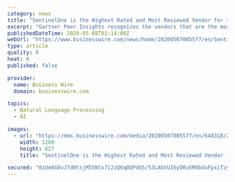 ```yaml
---
category: news
title: "SentinelOne is the Highest Rated and Most Reviewed Vendor for the Overall Rating Category in the 2020 Gartner ‘Voice of the Customer’ Report for Endpoint Detection and ..."
excerpt: "Gartner Peer Insights recognizes the vendors that are the most highly rated by their customers through the Customers’ Choice distinction"
publishedDateTime: 2020-05-08T01:14:00Z
webUrl: "https://www.businesswire.com/news/home/20200507005577/en/SentinelOne-Highest-Rated-Reviewed-Vendor-Rating-Category"
type: article
quality: 0
heat: 0
published: false

provider:
  name: Business Wire
  domain: businesswire.com

topics:
  - Natural Language Processing
  - AI

images:
  - url: "https://mms.businesswire.com/media/20200507005577/en/648318/23/sentinelone_newlogo_onwhite_narrow.jpg"
    width: 1200
    height: 627
    title: "SentinelOne is the Highest Rated and Most Reviewed Vendor for the Overall Rating Category in the 2020 Gartner ‘Voice of the Customer’ Report for Endpoint Detection and ..."

secured: "0zUe6G8vJ7d0tsjM55Ntx7i2zQ6qDQPdU5/53LAbVUI6yDRvEMdbduFpxiTzyJDDRp5aYLMIcpauAlh89a92UWbgyFwVlH+qCaJdfgkuV3FricfOV1Uk4LY4EYM09lgv57lLUQKg/b0OdNE55hJ97bz8Lr7dJP3jpljMPVeikE/Ay7mXzT0yC+HOp0UABTp1JnRqegz5vgVXa3yxK4+dYxVv9Xrr3V6UX/8DSGJfXGtKmKOuoRfYYq9/HXOAUdZtHGt5GfWvC9Q1IC0locRH7z8e7IPEDZt0OqOuzaC0suHdtgkJOuakRod9VzzgoORL;NEK9VjvxSDdrJWdHvwjAnw=="
---
```


